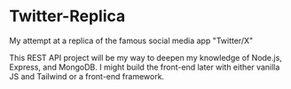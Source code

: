 # Twitter-Replica
My attempt at a replica of the famous social media app "Twitter/X"

This REST API project will be my way to deepen my knowledge of Node.js, Express, and MongoDB. I might build the front-end later with either vanilla JS and Tailwind or a front-end framework.
